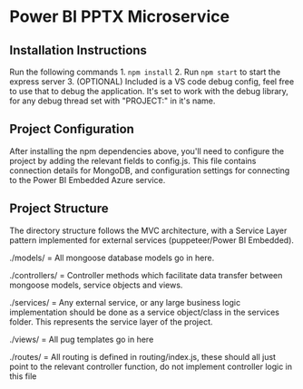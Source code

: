 # Power BI PPTX Microservice

## Installation Instructions

Run the following commands
	1. `` npm install ``
	2. Run `` npm start `` to start the express server
	3. (OPTIONAL) Included is a VS code debug config, feel free to use that to debug the application. It's set to work with the debug library, for any debug thread set with "PROJECT:" in it's name.

## Project Configuration

After installing the npm dependencies above, you'll need to configure the project by adding the relevant fields to config.js. This file contains connection details for MongoDB, and configuration settings for connecting to the Power BI Embedded Azure service.

## Project Structure

The directory structure follows the MVC architecture, with a Service Layer pattern implemented for external services (puppeteer/Power BI Embedded).

./models/ = All mongoose database models go in here.

./controllers/ = Controller methods which facilitate data transfer between mongoose models, service objects and views.

./services/ = Any external service, or any large business logic implementation should be done as a service object/class in the services folder. This represents the service layer of the project.

./views/ = All pug templates go in here

./routes/ = All routing is defined in routing/index.js, these should all just point to the relevant controller function, do not implement controller logic in this file

